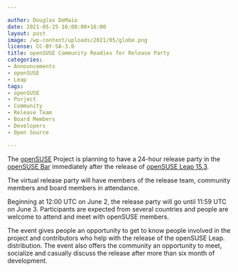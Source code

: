 ```yaml
---

author: Douglas DeMaio
date: 2021-05-25 16:00:00+16:00
layout: post
image: /wp-content/uploads/2021/05/globe.png
license: CC-BY-SA-3.0
title: openSUSE Community Readies for Release Party
categories:
- Announcements
- openSUSE
- Leap
tags:
- openSUSE
- Porject
- Community
- Release Team
- Board Members
- Developers
- Open Source

---
```


The [openSUSE](https://www.opensuse.org/) Project is planning to have a 24-hour release party in the [openSUSE Bar](https://meet.opensuse.org/bar) immediately after the release of [openSUSE Leap 15.3](https://en.opensuse.org/Portal:15.3).

The virtual release party will have members of the release team, community members and board members in attendance. 

Beginning at 12:00 UTC on June 2, the release party will go until 11:59 UTC on June 3. Participants are expected from several countries and people are welcome to attend and meet with openSUSE members. 

The event gives people an opportunity to get to know people involved in the project and contributors who help with the release of the openSUSE Leap. distribution. The event also offers the community an opportunity to meet, socialize and casually discuss the release after more than six month of development.
